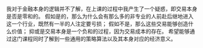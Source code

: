 我对于金融本身的逻辑并不了解，在上课的过程中我产生了一个疑惑，即交易本身是否是零和的。
假如是的，那么为什么会有那么多的非专业的人前赴后继地进入这一个行业，既然有一半的人注定要亏损；
假如不是，那么这些交易能够创造什么价值；
抑或是交易本身是一个负和的过程，因为交易成本的存在。
希望能够通过这门课程同时了解到一些通用的策略算法以及其本身对应的经济意义。
